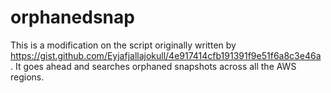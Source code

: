 # orphanedsnap
This is a modification on the script originally written by https://gist.github.com/Eyjafjallajokull/4e917414cfb191391f9e51f6a8c3e46a . It goes ahead and searches orphaned snapshots across all the AWS regions.
